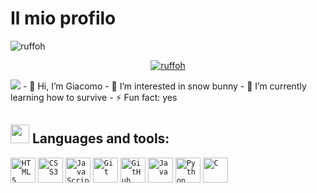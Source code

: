 <h1> Il mio profilo </h1>
<p align="left"> <img src="https://komarev.com/ghpvc/?username=ruffoh&label=Profile%20views&color=b60eb1&style=flat" alt="ruffoh" /> </p>
<p align="center"> <a href="https://github.com/ryo-ma/github-profile-trophy"><img src="https://github-profile-trophy.vercel.app/?username=ruffoh&no-frame=true&no-bg=true&theme=dracula" alt="ruffoh" /></a> </p>
<img src= "https://upload.wikimedia.org/wikipedia/commons/1/13/Rotating_earth_%28huge%29.gif">
- 👋 Hi, I’m Giacomo
- 👀 I’m interested in snow bunny
- 🌱 I’m currently learning how to survive
- ⚡ Fun fact: yes
<br>


## <img height="30" src="https://user-images.githubusercontent.com/77757301/126855288-0264f667-f8be-4c1d-9fe0-d0049d751dba.gif"> Languages and tools:
<code><img width="40px" src="https://cdn.jsdelivr.net/gh/devicons/devicon/icons/html5/html5-original-wordmark.svg" title = "HTML5"/></code>
<code><img width="40px" src="https://cdn.jsdelivr.net/gh/devicons/devicon/icons/css3/css3-original-wordmark.svg" title = "CSS3"/></code>
<code><img width="40px" src="https://cdn.jsdelivr.net/gh/devicons/devicon/icons/javascript/javascript-original.svg" title = "JavaScript"/></code>
<code><img width="40px" src="https://cdn.jsdelivr.net/gh/devicons/devicon/icons/git/git-original.svg" title = "Git"/></code>
<code><img width="40px" src="https://www.vectorlogo.zone/logos/github/github-icon.svg" title = "GitHub"/></code>
<code><img width="40px" src="https://www.vectorlogo.zone/logos/java/java-icon.svg" title = "Java"/></code>
<code><img width="40px" src="https://www.vectorlogo.zone/logos/python/python-icon.svg" title = "Python"/></code>
<code><img width="40px" src="https://cdn.jsdelivr.net/gh/devicons/devicon/icons/c/c-original.svg" title = "C"/></code>
<!--<code><img width="40px" src="https://www.vectorlogo.zone/logos/android/android-icon.svg" title = "Android"/></code>--->





<!---
ruffoh/ruffoh is a ✨ special ✨ repository because its `README.md` (this file) appears on your GitHub profile.
You can click the Preview link to take a look at your changes.
--->
